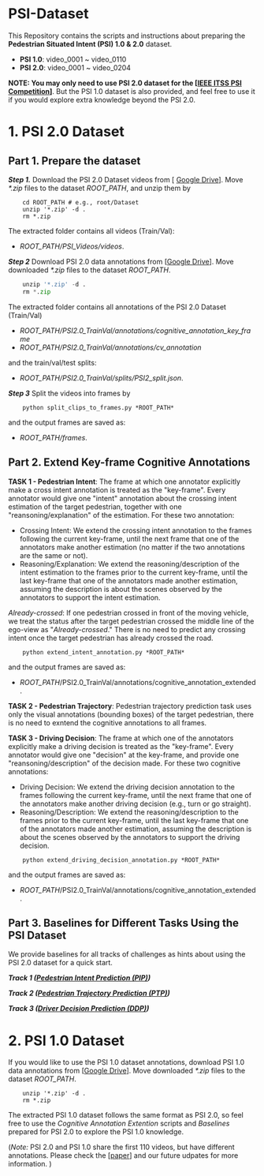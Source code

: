 # PSI-Dataset

This Repository contains the scripts and instructions about preparing the **Pedestrian Situated Intent (PSI) 1.0 & 2.0** dataset. 

- **PSI 1.0**: video_0001 ~ video_0110
- **PSI 2.0**: video_0001 ~ video_0204

**NOTE: You may only need to use PSI 2.0 dataset for the [[IEEE ITSS PSI Competition](https://psi-intention2022.github.io)]**. But the PSI 1.0 dataset is also provided, and feel free to use it if you would explore extra knowledge beyond the PSI 2.0.

# 1. PSI 2.0 Dataset

## Part 1. Prepare the dataset
***Step 1.*** Download the PSI 2.0 Dataset videos from [ [Google Drive](https://drive.google.com/drive/folders/1dKB1BZQNUB2D8uC-6WhvJzFk8tPXl5re?usp=sharing)]. Move *\*.zip* files to the dataset *ROOT_PATH*, and unzip them by 

```shell
    cd ROOT_PATH # e.g., root/Dataset
    unzip '*.zip' -d .
    rm *.zip
```
The extracted folder contains all videos (Train/Val):
-  *ROOT_PATH/PSI_Videos/videos*.

***Step 2*** Download PSI 2.0 data annotations from [[Google Drive](https://drive.google.com/drive/folders/1NXuAh_fW7hLofaOffl_eDeD3l84d_4Jj?usp=sharing)]. Move downloaded *\*.zip* files to the dataset *ROOT_PATH*.

```python
    unzip '*.zip' -d .
    rm *.zip
```

The extracted folder contains all annotations of the PSI 2.0 Dataset (Train/Val)
- *ROOT_PATH/PSI2.0_TrainVal/annotations/cognitive_annotation_key_frame*
- *ROOT_PATH/PSI2.0_TrainVal/annotations/cv_annotation*

and the train/val/test splits:
- *ROOT_PATH/PSI2.0_TrainVal/splits/PSI2_split.json*.


***Step 3*** Split the videos into frames by

```shell
    python split_clips_to_frames.py *ROOT_PATH*
```
and the output frames are saved as:
- *ROOT_PATH/frames*.


## Part 2. Extend Key-frame Cognitive Annotations

**TASK 1 -  Pedestrian Intent**: The frame at which one annotator explicitly make a cross intent annotation is treated as the "key-frame". Every annotator would give one "intent" annotation about the crossing intent estimation of the target pedestrian, together with one "reansoning/explanation" of the estimation. For these two annotation: 

- Crossing Intent: We extend the crossing intent annotation to the frames following the current key-frame, until the next frame that one of the annotators make another estimation (no matter if the two annotations are the same or not).
- Reasoning/Explanation: We extend the reasoning/description of the intent estimation to the frames prior to the current key-frame, until the last key-frame that one of the annotators made another estimation, assuming the description is about the scenes observed by the annotators to support the intent estimation.

*Already-crossed*: If one pedestrian crossed in front of the moving vehicle, we treat the status after the target pedestrian crossed the middle line of the ego-view as "*Already-crossed*." There is no need to predict any crossing intent once the target pedestrian has already crossed the road.


```shell
    python extend_intent_annotation.py *ROOT_PATH*
```
and the output frames are saved as:
- *ROOT_PATH*/PSI2.0_TrainVal/annotations/cognitive_annotation_extended.

**TASK 2 -  Pedestrian Trajectory**: Pedestrian trajectory prediction task uses only the visual annotations (bounding boxes) of the target pedestrian, there is no need to exntend the cognitive annotations to all frames. 

**TASK 3 -  Driving Decision**: The frame at which one of the annotators explicitly make a driving decision is treated as the "key-frame". Every annotator would give one "decision" at the key-frame, and provide one "reansoning/description" of the decision made. For these two cognitive annotations: 

- Driving Decision: We extend the driving decision annotation to the frames following the current key-frame, until the next frame that one of the annotators make another driving decision (e.g., turn or go straight).
- Reasoning/Description: We extend the reasoning/description to the frames prior to the current key-frame, until the last key-frame that one of the annotators made another estimation, assuming the description is about the scenes observed by the annotators to support the driving decision.

```shell
    python extend_driving_decision_annotation.py *ROOT_PATH*
```
and the output frames are saved as:
- *ROOT_PATH*/PSI2.0_TrainVal/annotations/cognitive_annotation_extended.

## Part 3. Baselines for Different Tasks Using the PSI Dataset 

We provide baselines for all tracks of challenges as hints about using the PSI 2.0 dataset for a quick start. 

***Track 1 ([Pedestrian Intent Prediction (PIP)](https://github.com/PSI-Intention2022/PSI-Intent-Prediction.git))***

***Track 2 ([Pedestrian Trajectory Prediction (PTP)](https://github.com/PSI-Intention2022/PSI-Trajectory-Prediction.git))***

***Track 3 ([Driver Decision Prediction (DDP)](https://github.com/PSI-Intention2022/PSI-DriverDecision-Prediction.git))***


# 2. PSI 1.0 Dataset

If you would like to use the PSI 1.0 dataset annotations, download PSI 1.0 data annotations from [[Google Drive](https://drive.google.com/drive/folders/1u0kErzPPdhd4Y7yQ9DRBtP5PirbtbKzY?usp=sharing)]. Move downloaded *\*.zip* files to the dataset *ROOT_PATH*.

```shell
    unzip '*.zip' -d .
    rm *.zip
```

The extracted PSI 1.0 dataset follows the same format as PSI 2.0, so feel free to use the *Cognitive Annotation Extention* scripts and *Baselines* prepared for PSI 2.0 to explore the PSI 1.0 knowledge. 

(*Note:* PSI 2.0 and PSI 1.0 share the first 110 videos, but have different annotations. Please check the [[paper](https://arxiv.org/pdf/2112.02604v2.pdf)] and our future udpates for more information. )